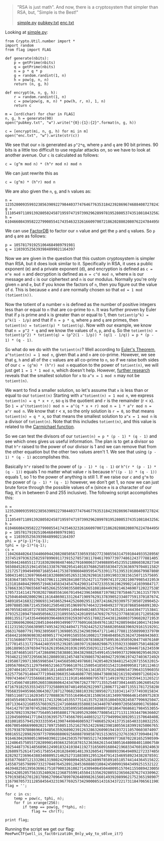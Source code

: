 >"RSA is just math". And now, there is a cryptosystem that simpler than RSA, but, "Simple is the Best!"<br/><br/>[simple.py](./simple.py) [pubkey.txt](./pubkey.txt) [enc.txt](./enc.txt)

Looking at [simple.py](./simple.py):
```
from Crypto.Util.number import *
import random
from flag import FLAG

def generate(nbits):
	p = getPrime(nbits)
	q = getPrime(nbits)
	n = p * q * p
	g = random.randint(1, n)
	h = pow(g, n, n)
	return (n, g, h)

def encrypt(m, n, g, h):
	r = random.randint(1, n)
	c = pow(pow(g, m, n) * pow(h, r, n), 1, n)
	return c

m = [ord(char) for char in FLAG]
n, g, h = generate(90)
open("pubkey.txt", "w").write("{0}:{1}:{2}".format(n, g, h))

c = [encrypt(mi, n, g, h) for mi in m]
open("enc.txt", "w").write(str(c))
```
We see that our `n` is generated as `p^2*q`, where `p` and `q` are 90 bit primes. 90 bits is a little too difficult to use regular attacks on, so we have to look at another avenue. Our `c` is calculated as follows:

`c = (g^m mod n) * (h^r mod n) mod n`

We can just rewrite this as

`c = (g^m) * (h^r) mod n`

We are also given the `n`, `g`, and `h` values as:
```
n = 1235280093599323856390922798440377476467763531842392869674688408727824382702235317
g = 1110549711091392805024587195974719739929628997819528005374351081843256209971586072
h = 610466084395822279908554174354632326166097007218620288020807622478449585661028278
```
We can use [FactorDB](http://factordb.com/index.php?query=1235280093599323856390922798440377476467763531842392869674688408727824382702235317) to factor our `n` value and get the `p` and `q` values. So `p` and `q` are as follows:
```
p = 1057817919251064684989791981
q = 1103935256393984899021164397
```
Now we are given in the question that this custom cryptosystem is simpler than RSA, but it does look similar to it. Specifically in RSA, it uses a public exponent (e) and a private exponent (d), and encryption is defined as `c = m^e mod n` and decryption is defined as `m = c^d mod n`, where `m` is our message and `c` is our ciphertext and `n` is our modulus. Normally you're only given `n` and `e`, but if you know the factors of `n`, then you figure out the value of `d`. This is because `e` and `d` are normally chosen so that `ed = 1 mod (totient(n))`. 

Now the totient of a number `n` is defined as the number of positive integers less than or equal to `n` that are co-prime to `n`. It was further proven by Euler that if `p` is prime and `k` is greater than or equal to 1, then `totient(p^k) = p^k(1 - 1/p)` and that if `n = p * q`, where `p` and `q` are primes, then `totient(n) = totient(p) * totient(q)`. Now with our example, we know that `n = p^2 * q` and we know the values of `n`, `p`, and `q`. So the `totient(n) = totient(p^2) * totient(q) = (p^2(1 - 1/p)) * (q(1 - 1/q)) = p * (p - 1) * (q - 1)`. 

So what do we do with the `totient(n)`? Well according to [Euler's Theorem](https://en.wikipedia.org/wiki/Euler%27s_theorem), `a^totient(n) = 1 mod n`, given that `a` and `n` are co-prime. However, we see that `g`, `h` and all of the `c` values are all co-prime to `n`, so if we raise both sides of our `c = (g^m) * (h^r) mod n` equation to the power of `totient(n)`, we will just get `1 = 1 * 1 mod n`, which doesn't help. However, [further research](http://home.scarlet.be/math/congr.htm#The-smallest-solutio) reveals that the smallest solution for `x` to `a^x = 1 mod n` may not be `totient(n)`.

We want to find a smaller solution, so let's assume that `x` is less than or equal to our `totient(n)` Starting with `a^totient(n) = 1 mod n`, we express `totient(n) = q * x + r`, so `q` is the quotient and `r` is the remainder (r < x). So `1 = a^(totient(n)) mod n = a^(q * x + r) mod n = 1 * a^r mod n = a^r mod n`. We know that r < x, so the only solution is `r = 0`, so that means `totient(n) = q * x`, so that means the smallest solution to `a^x = 1 mod n` is a divisor of `totient(n)`. Note that this includes `totient(n)`, and this value is related to the [Carmichael function](https://en.wikipedia.org/wiki/Carmichael_function). 

So we can test the divisors of our `totient(n) = p * (p - 1) * (q - 1)` and see which ones gives us useful information. The plan is to get a divisor so that `h^r` raised to the power of our divisor is 1 and we can remove that from the other equation but the other two values aren't 1. We see that using `(p - 1) * (q - 1)` accomplishes this.

Basically `h^r` raised to the power of `(p - 1) * (q - 1)` or `h^(r * (p - 1) * (q - 1))` equals 1 no matter what value `r` is because `h^((p - 1) * (q - 1))` equals 1, so 1 to the power of anything is still 1. If we raise our `c` and `g^m` to the power of `(p - 1) * (q - 1)` however, we don't get 1, so now we can just brute force through the possible values of `m` (since `m` is a character of our flag, it's in between 0 and 255 inclusive). The following script accomplishes this:
```
n = 1235280093599323856390922798440377476467763531842392869674688408727824382702235317
g = 1110549711091392805024587195974719739929628997819528005374351081843256209971586072
h = 610466084395822279908554174354632326166097007218620288020807622478449585661028278
p = 1057817919251064684989791981
q = 1103935256393984899021164397
phi = p*(p-1)*(q-1);
tphi = (p-1)*(q-1);
cs = [1042684026433440609442082085056733059350277230855631475910449335289565957026925888L, 337451979363258259789969117391527857381178461709773977486124377788140579446959643L, 955044246855117318302069848746627916980637349888954523552188603828273408620783185L, 565084528151941455613387670829541401837686258558304725363697970401158298304784226L, 1217257199494998716855441753878986048959547533911751395319106679987808998530722005L, 500431401136979664818320806505265313829298163109190333815615071157569573408761776L, 918364738570517634370611128928418073524271175997413722821007998543195365584145047L, 1231818404429995719463458343454764290314747233553619629902141039984717307144020885L, 578663363706556074852662555903558050626510818844939214634690712022753850484044077L, 170573141141793020278685561667014942396340687197982787584671361315770701412232820L, 525046404028002961161648698133126471909762913783905233407759137018767422695415644L, 548918541683229869313458652944252600295112072416629330975730507209045241266103104L, 1097888538672145356012505481951969976746432194049237781078685846091302406138295450L, 467055824810727038529002950991149449402485370247343520114443047715384113252663243L, 379325228947504950566222318955652420189554769276755237788381017120582088704791796L, 808135517143354496893964869359259307455178022544381266003759602027195395780858971L, 232206696206622845104449934990777760916638497611027428059484100417419468488368534L, 611231502156630905749534239244947175924425232566020566839692916151929122262556160L, 266317680779170923895607136980535234290396471711461778811550899033797067803838490L, 458442169696983024890517742499158555610082173984048562536247204694360339657234325L, 173156860778775111311074302992389403207838028758953619505920477407616091727957249L, 327701451317276442403593523928518039719286029867533592333080575014882858204660392L, 1061889651976594791626195662010361995350291121541576461530446716234559629390059206L, 501107468516571472868902583880130438298825499145194993732906902954639206415408661L, 793462123972295663612808938124574874398657924694272939619742740367249265250881187L, 419580729971386599858472445685002497860174205402938481254320715563201540618526181L, 1095670842511297949652166375966107611580541850315423104099581710112461928501516645L, 1207404101728741308518114885496775915613418535791624006547396431596035842097919854L, 63257756791404477719948396035346460877053804738003821615924989712602434088623116L, 709743404772556668186521811311910146690879578711491970215935941312652194503904278L, 472145667401895260338686064243470672627707713552548730414485106260542589178719305L, 671679182553553455773258809387401495029229971280677124071355178172582087439182089L, 795683594959663064302728712706823881033923895027131034114737749301583410828859935L, 788511687111620345727088836755516496428115065618134997006646145097528302404655271L, 493455498376449391174132961453557751413575238351804592824587799692504725075730030L, 1071336432168555760392522471606603558083343440707490972056560901765084761996537479L, 76414279730707452882500835328589558586805800097281864786868179845530554318636818L, 1026789233929477564953495880177610952920067780854127113113934470636602509593246257L, 1220456099417710433363957577456670914480321272794999438920511570648408214807875401L, 831001855794529333359541390744984608592774868529241373516540331083225538929223854L, 406700540669900202178972508513521627652422698239818055618399192500676530118703988L, 535793870780869641948563592689023912632863260901941937211057060307409713921739965L, 908165522898293977370960880692560887898587015153655232763363739940417879927826149L, 916463042698051909403902218425035797085521743060997736870228165259059940402603712L, 1124064575055728289901493663250187815236366261544380516480084011806758657972869579L, 302544873761485689612490183241038411927316560916804219683347601892406383914571353L, 326809752614724517585542018284901481393260541798889339649409227233748588383860516L, 828292723696438834080952146252731883891295126479141546958923438287859173086057154L, 835877660712133206131980242990809426528248997858916518574414436451562226433887025L, 145587585798997332370407645289128453608803108424500991984349925153212212859373727L, 463948250139563696175107900326108271430940645044009515704115508942300583165355378L, 944242052057563352409261236875599145504153562928055236566287627433096232314943101L, 579193856270128178962709647899702648998261560149392089962175236519890756116448359L, 1167987057311285845643231967769257342900085143163437221731184706561190379437889873L]
flag = '';

for c in cs:
    temp = pow(c, tphi, n);
    for f in xrange(256):
        if temp == pow(g, f*tphi, n):
            flag += chr(f);

print flag;
```
Running the script we get our flag: `MeePwnCTF{well_is_fact0rizati0n_0nly_w4y_to_s0lve_it?}`
